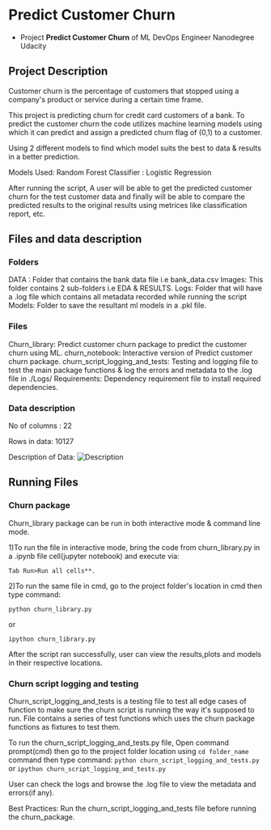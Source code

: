 # Predict Customer Churn

- Project **Predict Customer Churn** of ML DevOps Engineer Nanodegree Udacity

## Project Description
Customer churn is the percentage of customers that stopped using a company's product or service during a certain time frame.

This project is predicting churn for credit card customers of a bank. To predict the customer churn the code utilizes machine learning models using which it can predict and assign a predicted churn flag of (0,1) to a customer. 

Using 2 different models to find which model suits the best to data & results in a better prediction.

Models Used: Random Forest Classifier
           : Logistic Regression

After running the script, A user will be able to get the predicted customer churn for the test customer data and finally will be 
able to compare the predicted results to the original results using metrices like classification report, etc. 

## Files and data description
### Folders
DATA : Folder that contains the bank data file i.e  bank_data.csv
Images: This folder contains 2 sub-folders i.e EDA & RESULTS.
Logs: Folder that will have a .log file which contains all metadata recorded while running the script
Models: Folder to save the resultant ml models in a .pkl file.

### Files
Churn_library: Predict customer churn package to predict the customer churn using ML.
churn_notebook: Interactive version of Predict customer churn package.
churn_script_logging_and_tests: Testing and logging file to test the main package functions & log the errors and metadata to the .log file in ./Logs/
Requirements: Dependency requirement file to install required dependencies.

### Data description

No of columns : 22

Rows in data: 10127

Description of Data: ![Description](https://drive.google.com/file/d/1MbMjMR6hSFhp0aTf2eh73fUCM6XkVdct/view?usp=sharing)

## Running Files

### Churn package
Churn_library package can be run in both interactive mode & command line mode. 

1)To run the file in interactive mode, bring the code from churn_library.py in a .ipynb file cell(jupyter notebook) and execute via:
  ````
  Tab Run>Run all cells**. 
````

2)To run the same file in cmd, go to the project folder's location in cmd then type command: 

````
python churn_library.py 
````
or
````
ipython churn_library.py
````

After the script ran successfully, user can view the results,plots and models in their respective locations.

### Churn script logging and testing
Churn_script_logging_and_tests is a testing file to test all edge cases of function to make sure the churn script is running the way it's supposed to run. File contains a series of test functions which uses the churn package functions as fixtures to test them. 

To run the churn_script_logging_and_tests.py file, Open command prompt(cmd) then go to the project folder location using ````cd folder_name````
command then type command: 
````python churn_script_logging_and_tests.py````
or 
````ipython churn_script_logging_and_tests.py````

User can check the logs and browse the .log file to view the metadata and errors(if any).

Best Practices: Run the churn_script_logging_and_tests file before running the churn_package. 
